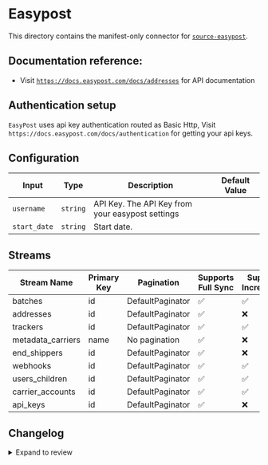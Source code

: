 # Easypost
This directory contains the manifest-only connector for [`source-easypost`](https://www.easypost.com/).

## Documentation reference:
- Visit [`https://docs.easypost.com/docs/addresses`](https://docs.easypost.com/docs/addresses) for API documentation

## Authentication setup
`EasyPost` uses api key authentication routed as Basic Http, Visit `https://docs.easypost.com/docs/authentication` for getting your api keys.

## Configuration

| Input | Type | Description | Default Value |
|-------|------|-------------|---------------|
| `username` | `string` | API Key. The API Key from your easypost settings |  |
| `start_date` | `string` | Start date.  |  |

## Streams
| Stream Name | Primary Key | Pagination | Supports Full Sync | Supports Incremental |
|-------------|-------------|------------|---------------------|----------------------|
| batches | id | DefaultPaginator | ✅ |  ✅  |
| addresses | id | DefaultPaginator | ✅ |  ❌  |
| trackers | id | DefaultPaginator | ✅ |  ✅  |
| metadata_carriers | name | No pagination | ✅ |  ❌  |
| end_shippers | id | DefaultPaginator | ✅ |  ❌  |
| webhooks | id | DefaultPaginator | ✅ |  ✅  |
| users_children | id | DefaultPaginator | ✅ |  ✅  |
| carrier_accounts | id | DefaultPaginator | ✅ |  ✅  |
| api_keys | id | DefaultPaginator | ✅ |  ❌  |

## Changelog

<details>
  <summary>Expand to review</summary>

| Version          | Date              | Pull Request | Subject        |
|------------------|-------------------|--------------|----------------|
| 0.0.5 | 2024-12-21 | [50036](https://github.com/airbytehq/airbyte/pull/50036) | Update dependencies |
| 0.0.4 | 2024-12-14 | [49511](https://github.com/airbytehq/airbyte/pull/49511) | Update dependencies |
| 0.0.3 | 2024-12-12 | [49184](https://github.com/airbytehq/airbyte/pull/49184) | Update dependencies |
| 0.0.2 | 2024-11-04 | [47654](https://github.com/airbytehq/airbyte/pull/47654) | Update dependencies |
| 0.0.1 | 2024-10-01 | [46287](https://github.com/airbytehq/airbyte/pull/46287) | Initial release by [@btkcodedev](https://github.com/btkcodedev) via Connector Builder |

</details>
